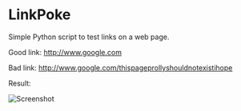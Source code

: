 LinkPoke
========

Simple Python script to test links on a web page.


Good link: http://www.google.com

Bad link: http://www.google.com/thispageprollyshouldnotexistihope

Result:

![Screenshot](https://raw.github.com/harveyr/LinkPoke/master/screencap.png)
